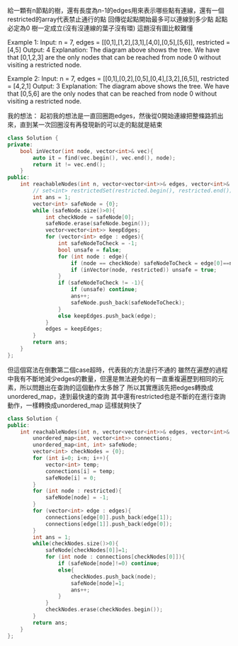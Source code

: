 給一顆有n節點的樹，還有長度為n-1的edges用來表示哪些點有連線，還有一個restricted的array代表禁止通行的點
回傳從起點開始最多可以連線到多少點
起點必定為0
樹一定成立(沒有沒連線的葉子沒有環)
這題沒有圖比較難懂

Example 1:
Input: n = 7, edges = [[0,1],[1,2],[3,1],[4,0],[0,5],[5,6]], restricted = [4,5]
Output: 4
Explanation: The diagram above shows the tree.
We have that [0,1,2,3] are the only nodes that can be reached from node 0 without visiting a restricted node.

Example 2:
Input: n = 7, edges = [[0,1],[0,2],[0,5],[0,4],[3,2],[6,5]], restricted = [4,2,1]
Output: 3
Explanation: The diagram above shows the tree.
We have that [0,5,6] are the only nodes that can be reached from node 0 without visiting a restricted node.

我的想法：
起初我的想法是一直回圈跑edges，然後從0開始連線把整條路抓出來，直到某一次回圈沒有再發現新的可以走的點就是結束
```c++
class Solution {
private:
    bool inVector(int node, vector<int>& vec){
        auto it = find(vec.begin(), vec.end(), node);
        return it != vec.end();
    }
public:
    int reachableNodes(int n, vector<vector<int>>& edges, vector<int>& restricted) {
        // set<int> restrictedSet(restricted.begin(), restricted.end());
        int ans = 1;
        vector<int> safeNode = {0};
        while (safeNode.size()>0){
            int checkNode = safeNode[0];
            safeNode.erase(safeNode.begin());
            vector<vector<int>> keepEdges;
            for (vector<int> edge : edges){
                int safeNodeToCheck = -1;
                bool unsafe = false;
                for (int node : edge){
                    if (node == checkNode) safeNodeToCheck = edge[0]==node?edge[1]:edge[0];
                    if (inVector(node, restricted)) unsafe = true;
                }
                if (safeNodeToCheck != -1){
                    if (unsafe) continue;
                    ans++;
                    safeNode.push_back(safeNodeToCheck);
                }
                else keepEdges.push_back(edge);
            }
            edges = keepEdges;
        }
        return ans;
    }
};
```
但這個寫法在倒數第二個case超時，代表我的方法是行不通的
雖然在遍歷的過程中我有不斷地減少edges的數量，但還是無法避免的有一直重複遍歷到相同的元素，所以問題出在查詢的這個動作太多餘了
所以其實應該先把edges轉換成unordered_map，達到最快速的查詢
其中還有restricted也是不斷的在進行查詢動作，一樣轉換成unordered_map
這樣就夠快了
```c++
class Solution {   
public:
    int reachableNodes(int n, vector<vector<int>>& edges, vector<int>& restricted) {
        unordered_map<int, vector<int>> connections;
        unordered_map<int, int> safeNode;
        vector<int> checkNodes = {0};
        for (int i=0; i<n; i++){
            vector<int> temp;
            connections[i] = temp;
            safeNode[i] = 0;
        }
        for (int node : restricted){
            safeNode[node] = -1;
        }
        for (vector<int> edge : edges){
            connections[edge[0]].push_back(edge[1]);
            connections[edge[1]].push_back(edge[0]);
        }
        int ans = 1;
        while(checkNodes.size()>0){
            safeNode[checkNodes[0]]=1;
            for (int node : connections[checkNodes[0]]){
                if (safeNode[node]!=0) continue;
                else{
                    checkNodes.push_back(node);                    
                    safeNode[node]=1;
                    ans++;
                }
            }
            checkNodes.erase(checkNodes.begin());
        }
        return ans;
    }
};
```

